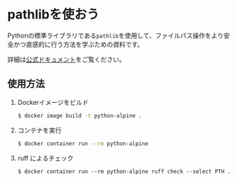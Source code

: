 # pathlibを使おう

Pythonの標準ライブラリである`pathlib`を使用して、ファイルパス操作をより安全かつ直感的に行う方法を学ぶための資料です。

詳細は[公式ドキュメント](https://docs.python.org/ja/3.13/library/pathlib.html)をご覧ください。

## 使用方法

1. Dockerイメージをビルド

   ```bash
   $ docker image build -t python-alpine .
   ```

2. コンテナを実行

   ```bash
   $ docker container run --rm python-alpine
   ```

3. ruff によるチェック

   ```
   $ docker container run --rm python-alpine ruff check --select PTH .
   ```